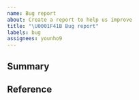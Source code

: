 ```yaml
---
name: Bug report
about: Create a report to help us improve
title: "\U0001F41B Bug report"
labels: bug
assignees: younho9
---
```


## Summary

<!-- 이슈 요약 -->

## Reference

<!-- 참고자료 링크 -->
